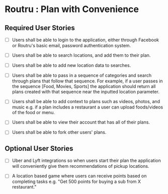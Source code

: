# Routru : Plan with Convenience

## Required User Stories

* [ ] Users shall be able to login to the application, either through Facebook or Routru's basic email, password authentication system.

* [ ] Users shall be able to search locations, and add them to their plan.

* [ ] Users shall be able to add new location data to searches.

* [ ] Users shall be able to pass in a sequence of categories and search through plans that follow that sequence. For example, if a user passes in the sequence [Food, Movies, Sports] the application should return all plans created with that sequence near the inputted location parameter.

* [ ] Users shall be able to add context to plans such as videos, photos, and music e.g. if a plan includes a restaurant a user can upload foods/videos of the food or menu.

* [ ] Users shall be able to view their account that has all of their plans.

* [ ] Users shall be able to fork other users' plans.

## Optional User Stories

* [ ] Uber and Lyft integrations so when users start their plan the application will conveniently give them recommendations of pickup locations.

* [ ] A location based game where users can receive points based on completing tasks e.g. "Get 500 points for buying a sub from X restaurant."

